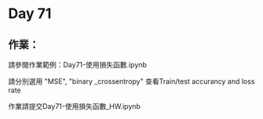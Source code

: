 # Day 71

## 作業：
請參閱作業範例：Day71-使用損失函數.ipynb

請分別選用 "MSE", "binary _crossentropy" 查看Train/test accurancy and loss rate

作業請提交Day71-使用損失函數_HW.ipynb
